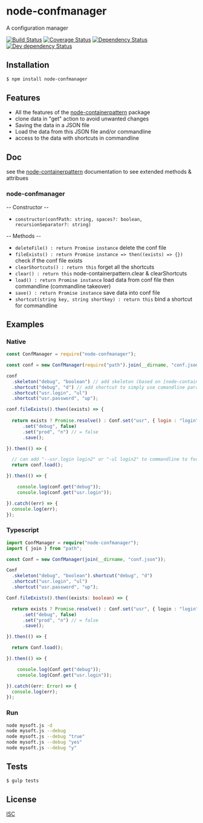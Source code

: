 # node-confmanager
A configuration manager

[![Build Status](https://api.travis-ci.org/Psychopoulet/node-confmanager.svg?branch=master)](https://travis-ci.org/Psychopoulet/node-confmanager)
[![Coverage Status](https://coveralls.io/repos/github/Psychopoulet/node-confmanager/badge.svg?branch=master)](https://coveralls.io/github/Psychopoulet/node-confmanager)
[![Dependency Status](https://david-dm.org/Psychopoulet/node-confmanager/status.svg)](https://david-dm.org/Psychopoulet/node-confmanager)
[![Dev dependency Status](https://david-dm.org/Psychopoulet/node-confmanager/dev-status.svg)](https://david-dm.org/Psychopoulet/node-confmanager?type=dev)

## Installation

```bash
$ npm install node-confmanager
```

## Features

  * All the features of the [node-containerpattern](https://www.npmjs.com/package/node-containerpattern) package
  * clone data in "get" action to avoid unwanted changes
  * Saving the data in a JSON file
  * Load the data from this JSON file and/or commandline
  * access to the data with shortcuts in commandline

## Doc

see the [node-containerpattern](https://www.npmjs.com/package/node-containerpattern) documentation to see extended methods & attribues

### node-confmanager

  -- Constructor --

  * ``` constructor(confPath: string, spaces?: boolean, recursionSeparator?: string) ```

  -- Methods --

  * ``` deleteFile() : return Promise instance ``` delete the conf file
  * ``` fileExists() : return Promise instance => then((exists) => {}) ``` check if the conf file exists
  * ``` clearShortcuts() : return this ``` forget all the shortcuts
  * ``` clear() : return this ``` node-containerpattern.clear & clearShortcuts
  * ``` load() : return Promise instance ``` load data from conf file then commandline (commandline takeover)
  * ``` save() : return Promise instance ``` save data into conf file
  * ``` shortcut(string key, string shortkey) : return this ``` bind a shortcut for commandline

## Examples

### Native

```javascript
const ConfManager = require("node-confmanager");

const conf = new ConfManager(require("path").join(__dirname, "conf.json"));

conf
  .skeleton("debug", "boolean") // add skeleton (based on [node-containerpattern](https://www.npmjs.com/package/node-containerpattern)) to check datatype
  .shortcut("debug", "d") // add shortcut to simply use comandline params, can add "-d true" to commandline to activate debug
  .shortcut("usr.login", "ul")
  .shortcut("usr.password", "up");

conf.fileExists().then((exists) => {
  
  return exists ? Promise.resolve() : Conf.set("usr", { login : "login", pwd : "pwd" })
      .set("debug", false)
      .set("prod", "n") // = false
      .save();

}).then(() => {

  // can add "--usr.login login2" or "-ul login2" to commandline to force login change
  return conf.load();

}).then(() => {

    console.log(conf.get("debug"));
    console.log(conf.get("usr.login"));

}).catch((err) => {
  console.log(err);
});
```

### Typescript

```typescript
import ConfManager = require("node-confmanager");
import { join } from "path";

const Conf = new ConfManager(join(__dirname, "conf.json"));

Conf
  .skeleton("debug", "boolean").shortcut("debug", "d")
  .shortcut("usr.login", "ul")
  .shortcut("usr.password", "up");

Conf.fileExists().then((exists: boolean) => {

  return exists ? Promise.resolve() : Conf.set("usr", { login : "login", pwd : "pwd" })
      .set("debug", false)
      .set("prod", "n") // = false
      .save();

}).then(() => {

  return Conf.load();

}).then(() => {

    console.log(Conf.get("debug"));
    console.log(Conf.get("usr.login"));

}).catch((err: Error) => {
  console.log(err);
});
```

### Run

```bash
node mysoft.js -d
node mysoft.js --debug
node mysoft.js --debug "true"
node mysoft.js --debug "yes"
node mysoft.js --debug "y"
```

## Tests

```bash
$ gulp tests
```

## License

  [ISC](LICENSE)
